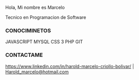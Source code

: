 Hola, Mi nombre es Marcelo

Tecnico en Programacion de Software


### CONOCIMINETOS

JAVASCRIPT 
MYSQL
CSS 3 
PHP
GIT

### CONTACTAME

https://www.linkedin.com/in/harold-marcelo-criollo-bolivar/ |
Harold_marcelo@hotmail.com
